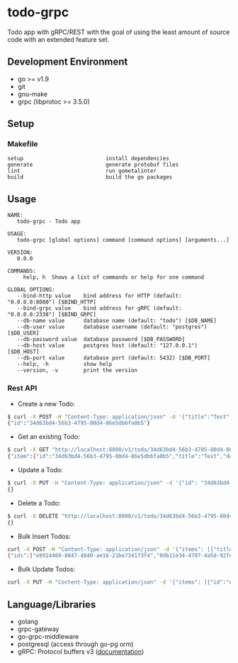 # todo-grpc

Todo app with gRPC/REST with the goal of using the least amount of source code with an extended feature set.

## Development Environment

- go >= v1.9
- git
- gnu-make
- grpc (libprotoc >= 3.5.0)

## Setup

### Makefile

```text
setup                          install dependencies
generate                       generate protobuf files
lint                           run gometalinter
build                          build the go packages
```

## Usage

```text
NAME:
   todo-grpc - Todo app

USAGE:
   todo-grpc [global options] command [command options] [arguments...]

VERSION:
   0.0.0

COMMANDS:
     help, h  Shows a list of commands or help for one command

GLOBAL OPTIONS:
   --bind-http value    bind address for HTTP (default: "0.0.0.0:8080") [$BIND_HTTP]
   --bind-grpc value    bind address for gRPC (default: "0.0.0.0:2338") [$BIND_GRPC]
   --db-name value      database name (default: "todo") [$DB_NAME]
   --db-user value      database username (default: "postgres") [$DB_USER]
   --db-password value  database password [$DB_PASSWORD]
   --db-host value      postgres host (default: "127.0.0.1") [$DB_HOST]
   --db-port value      database port (default: 5432) [$DB_PORT]
   --help, -h           show help
   --version, -v        print the version
```

### Rest API

- Create a new Todo:

```bash
$ curl -X POST -H "Content-Type: application/json" -d '{"title":"Test","description":"Test"}' "http://localhost:8080/v1/todo"
{"id":"34d63bd4-56b3-4795-80d4-86e5db6fa0b5"}
```

- Get an existing Todo:

```bash
$ curl -X GET "http://localhost:8080/v1/todo/34d63bd4-56b3-4795-80d4-86e5db6fa0b5"
{"item":{"id":"34d63bd4-56b3-4795-80d4-86e5db6fa0b5","title":"Test","description":"Test","created_at":"2018-03-30T20:13:25.291887Z"}}
```

- Update a Todo:

```bash
$ curl -X PUT -H "Content-Type: application/json" -d '{"id": "34d63bd4-56b3-4795-80d4-86e5db6fa0b5", "title":"TestBis", "description":"TestBis", "completed": "true"}' "http://localhost:8080/v1/todo"
{}
```

- Delete a Todo:

```bash
$ curl -X DELETE "http://localhost:8080/v1/todo/34d63bd4-56b3-4795-80d4-86e5db6fa0b5"
{}
```

- Bulk Insert Todos:

```bash
curl -X POST -H "Content-Type: application/json" -d '{"items": [{"title":"Todo_1","description":"Todo_1"},{"title":"Todo_2","description":"Todo_2"}]}' "http://localhost:8080/v1/todo/bulk"
{"ids":["e8924469-8847-4840-ae16-21be734173f4","0db11e34-4707-4a5d-92fe-f4952213d940"]}
```

- Bulk Update Todos:

```bash
curl -X PUT -H "Content-Type: application/json" -d '{"items": [{"id":"e94a6d0b-953b-4dad-aecb-318f183db4c7","title":"Todo_1","description":"Todo_1","completed":"true"},{"id":"d53daa2c-e6af-45ba-b192-3e1dc443b165","title":"Todo_2","description":"Todo_2","completed":"true"}]}' "http://localhost:8080/v1/todo/bulk"
```

## Language/Libraries

- golang
- grpc-gateway
- go-grpc-middleware
- postgresql (access through go-pg orm)
- gRPC: Protocol buffers v3 ([documentation](https://developers.google.com/protocol-buffers/))

